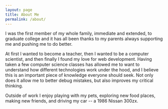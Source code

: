 ```yaml
---
layout: page
title: About Me
permalink: /about/
---
```


I was the first member of my whole family, immediate and extended, to graduate college and it has all been thanks to my parents always supporting me and pushing me to do better.

At first I wanted to become a teacher, then I wanted to be a computer scientist, and then finally I found my love for web development. Having taken a few computer science classes has allowed me to want to understand how different technologies work under the hood, and I believe this is an important piece of knowledge everyone should seek. Not only does it allow me to better debug mistakes, but also improves my critical thinking.

Outside of work I enjoy playing with my pets, exploring new food places, making new friends, and driving my car -- a 1986 Nissan 300zx.